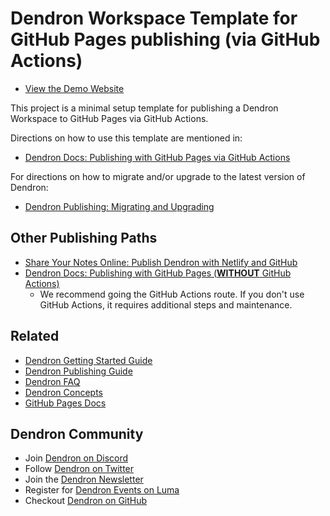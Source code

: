 # Dendron Workspace Template for GitHub Pages publishing (via GitHub Actions)

- [View the Demo Website](https://dendronhq.github.io/template.publish.github-action/)

This project is a minimal setup template for publishing a Dendron Workspace to GitHub Pages via GitHub Actions.

Directions on how to use this template are mentioned in:
- [Dendron Docs: Publishing with GitHub Pages via GitHub Actions](https://wiki.dendron.so/notes/FnK2ws6w1uaS1YzBUY3BR/)

For directions on how to migrate and/or upgrade to the latest version of Dendron:
- [Dendron Publishing: Migrating and Upgrading](https://wiki.dendron.so/notes/rYbs1qLh9VJBXCJlSzMt4/)

## Other Publishing Paths

- [Share Your Notes Online: Publish Dendron with Netlify and GitHub](https://blog.dendron.so/notes/7h7zZkjF4Yqz8XSrHS1je)
- [Dendron Docs: Publishing with GitHub Pages (**WITHOUT** GitHub Actions)](https://wiki.dendron.so/notes/yg3EL1x9fEe4NMqxUC3jP/)
  - We recommend going the GitHub Actions route. If you don't use GitHub Actions, it requires additional steps and maintenance.

## Related

* [Dendron Getting Started Guide](https://wiki.dendron.so/notes/678c77d9-ef2c-4537-97b5-64556d6337f1/)
* [Dendron Publishing Guide](https://wiki.dendron.so/notes/4ushYTDoX0TYQ1FDtGQSg/)
* [Dendron FAQ](https://wiki.dendron.so/notes/683740e3-70ce-4a47-a1f4-1f140e80b558/)
* [Dendron Concepts](https://wiki.dendron.so/notes/c6fd6bc4-7f75-4cbb-8f34-f7b99bfe2d50/)
* [GitHub Pages Docs](https://docs.github.com/en/pages)

## Dendron Community

* Join [Dendron on Discord](https://link.dendron.so/discord)
* Follow [Dendron on Twitter](https://link.dendron.so/twitter)
* Join the [Dendron Newsletter](https://link.dendron.so/newsletter)
* Register for [Dendron Events on Luma](https://link.dendron.so/luma)
* Checkout [Dendron on GitHub](https://link.dendron.so/github)
